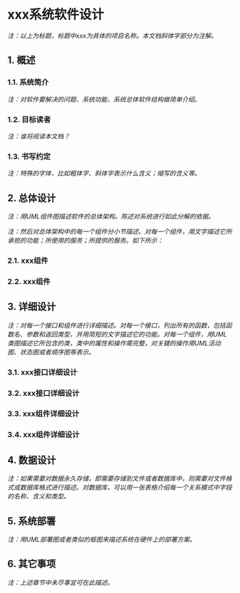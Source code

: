# xxx系统软件设计
_注：以上为标题，标题中xxx为具体的项目名称。本文档斜体字部分为注解。_

## 1. 概述
### 1.1. 系统简介
_注：对软件要解决的问题、系统功能、系统总体软件结构做简单介绍。_

### 1.2. 目标读者
_注：谁将阅读本文档？_

### 1.3. 书写约定
_注：特殊的字体，比如粗体字、斜体字表示什么含义；缩写的含义等。_

## 2. 总体设计
_注：用UML组件图描述软件的总体架构。陈述对系统进行如此分解的依据。_

_注：然后对总体架构中的每一个组件分小节描述。对每一个组件，用文字描述它所承担的功能；所使用的服务；所提供的服务。如下所示：_

### 2.1. xxx组件
### 2.2. xxx组件
## 3. 详细设计
_注：对每一个接口和组件进行详细描述。对每一个接口，列出所有的函数，包括函数名、参数和返回类型，并用简短的文字描述它的功能。对每一个组件，用UML类图描述它所包含的类，类中的属性和操作需完整，对关键的操作用UML活动图、状态图或者顺序图等表示。_

### 3.1. xxx接口详细设计
### 3.2. xxx接口详细设计
### 3.3. xxx组件详细设计
### 3.4. xxx组件详细设计
## 4. 数据设计
_注：如果需要对数据永久存储，即需要存储到文件或者数据库中，则需要对文件格式或数据库格式进行描述。对数据库，可以用一张表格介绍每一个关系模式中字段的名称、含义和类型。_

## 5. 系统部署
_注：用UML部署图或者类似的框图来描述系统在硬件上的部署方案。_

## 6. 其它事项
_注：上述章节中未尽事宜可在此描述。_

